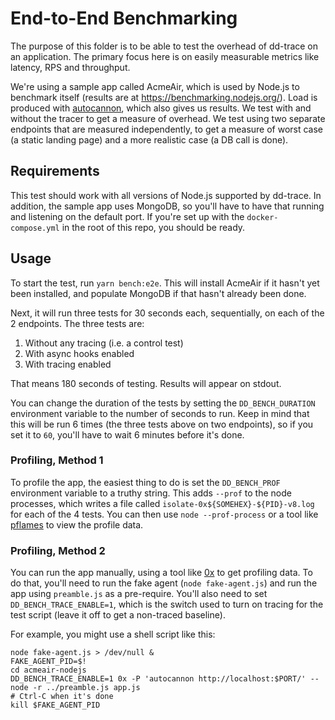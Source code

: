 # End-to-End Benchmarking

The purpose of this folder is to be able to test the overhead of dd-trace on an
application. The primary focus here is on easily measurable metrics like
latency, RPS and throughput.

We're using a sample app called AcmeAir, which is used by Node.js to benchmark
itself (results are at <https://benchmarking.nodejs.org/>). Load is produced
with [autocannon](https://npm.im/autocannon), which also gives us results. We
test with and without the tracer to get a measure of overhead. We test using two
separate endpoints that are measured independently, to get a measure of worst
case (a static landing page) and a more realistic case (a DB call is done).

## Requirements

This test should work with all versions of Node.js supported by dd-trace. In
addition, the sample app uses MongoDB, so you'll have to have that running and
listening on the default port. If you're set up with the `docker-compose.yml` in
the root of this repo, you should be ready.

## Usage

To start the test, run `yarn bench:e2e`. This will install AcmeAir if it hasn't
yet been installed, and populate MongoDB if that hasn't already been done.

Next, it will run three tests for 30 seconds each, sequentially, on each of the
2 endpoints. The three tests are:

1. Without any tracing (i.e. a control test)
2. With async hooks enabled
3. With tracing enabled

That means 180 seconds of testing. Results will appear on stdout.

You can change the duration of the tests by setting the `DD_BENCH_DURATION`
environment variable to the number of seconds to run. Keep in mind that this
will be run 6 times (the three tests above on two endpoints), so if you set it
to `60`, you'll have to wait 6 minutes before it's done.

### Profiling, Method 1

To profile the app, the easiest thing to do is set the `DD_BENCH_PROF`
environment variable to a truthy string. This adds `--prof` to the node
processes, which writes a file called `isolate-0x${SOMEHEX}-${PID}-v8.log` for
each of the 4 tests. You can then use `node --prof-process` or a tool like
[pflames](https://npm.im/pflames) to view the profile data.

### Profiling, Method 2

You can run the app manually, using a tool like [0x](https://npm.im/0x) to get
profiling data. To do that, you'll need to run the fake agent (`node
fake-agent.js`) and run the app using `preamble.js` as a pre-require. You'll also
need to set `DD_BENCH_TRACE_ENABLE=1`, which is the switch used to turn on
tracing for the test script (leave it off to get a non-traced baseline).

For example, you might use a shell script like this:

```
node fake-agent.js > /dev/null &
FAKE_AGENT_PID=$!
cd acmeair-nodejs
DD_BENCH_TRACE_ENABLE=1 0x -P 'autocannon http://localhost:$PORT/' -- node -r ../preamble.js app.js
# Ctrl-C when it's done
kill $FAKE_AGENT_PID
```
